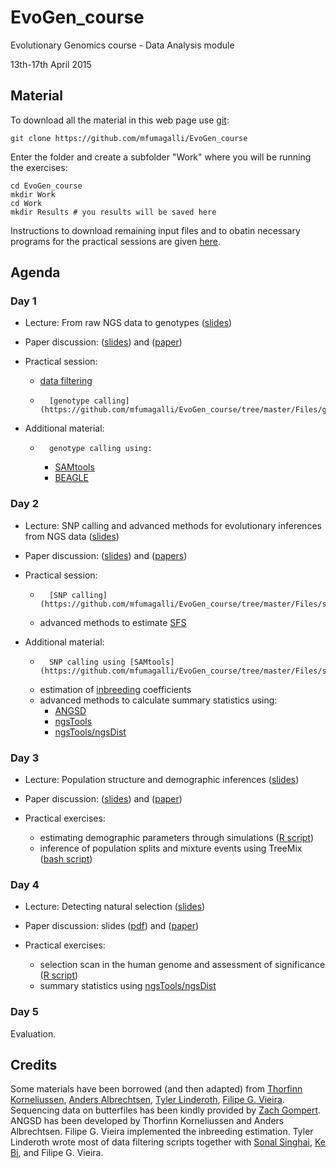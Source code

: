 # EvoGen_course

Evolutionary Genomics course - Data Analysis module

13th-17th April 2015

## Material

To download all the material in this web page use [git](http://git-scm.com/):

	git clone https://github.com/mfumagalli/EvoGen_course

Enter the folder and create a subfolder "Work" where you will be running the exercises:

	cd EvoGen_course
	mkdir Work
	cd Work
	mkdir Results # you results will be saved here


Instructions to download remaining input files and to obatin necessary programs for the practical sessions are given [here](https://github.com/mfumagalli/EvoGen_course/tree/master/Files/install.md).

## Agenda

### Day 1

 *	Lecture: From raw NGS data to genotypes ([slides](https://github.com/mfumagalli/EvoGen_course/tree/master/Slides/))

 *	Paper discussion: ([slides](https://github.com/mfumagalli/EvoGen_course/tree/master/Slides/)) and ([paper](https://github.com/mfumagalli/EvoGen_course/tree/master/Papers/))

 *	Practical session: 
	+	[data filtering](https://github.com/mfumagalli/EvoGen_course/tree/master/Files/filtering.md)
	+       [genotype calling](https://github.com/mfumagalli/EvoGen_course/tree/master/Files/genocall.md)

 *	Additional material:

	+       genotype calling using:
		-	[SAMtools](https://github.com/mfumagalli/EvoGen_course/tree/master/Files/genocall_samtools.md)
		-	[BEAGLE](https://github.com/mfumagalli/EvoGen_course/tree/master/Files/imputation.md)

### Day 2

 *	Lecture: SNP calling and advanced methods for evolutionary inferences from NGS data ([slides](https://github.com/mfumagalli/EvoGen_course/tree/master/Slides))

 *	Paper discussion: ([slides](https://github.com/mfumagalli/EvoGen_course/tree/master/Slides)) and ([papers](https://github.com/mfumagalli/EvoGen_course/tree/master/Papers/))

 *	Practical session: 

	+       [SNP calling](https://github.com/mfumagalli/EvoGen_course/tree/master/Files/snpcall.md)
	+	advanced methods to estimate [SFS](https://github.com/mfumagalli/EvoGen_course/tree/master/Files/sfs.md)

 *	Additional material: 

	+       SNP calling using [SAMtools](https://github.com/mfumagalli/EvoGen_course/tree/master/Files/snpcall_samtools.md)
	+	estimation of [inbreeding](https://github.com/mfumagalli/EvoGen_course/tree/master/Files/inbreeding.md) coefficients
	+	advanced methods to calculate summary statistics using:
		-	[ANGSD](https://github.com/mfumagalli/EvoGen_course/tree/master/Files/lowcov.md)
		-	[ngsTools](https://github.com/mfumagalli/EvoGen_course/tree/master/Files/lowcov_ngstools.md)
		-	[ngsTools/ngsDist](https://github.com/mfumagalli/ngsTools/tree/master/Files/TUTORIAL.md)


### Day 3

 *	Lecture: Population structure and demographic inferences ([slides](https://github.com/mfumagalli/EvoGen_course/tree/master/Slides/))

 *	Paper discussion: ([slides](https://github.com/mfumagalli/EvoGen_course/tree/master/Slides)) and ([paper](https://github.com/mfumagalli/EvoGen_course/tree/master/Papers))

 *	Practical exercises:

	+	estimating demographic parameters through simulations ([R script](https://github.com/mfumagalli/EvoGen_course/tree/master/Files/practise_day_3.R))
	+	inference of population splits and mixture events using TreeMix ([bash script](https://github.com/mfumagalli/EvoGen_course/tree/master/Files/practise_day_3_extra.txt))

### Day 4

 *	Lecture: Detecting natural selection ([slides](https://github.com/mfumagalli/EvoGen_course/tree/master/Slides))

 *	Paper discussion: slides ([pdf](https://github.com/mfumagalli/EvoGen_course/tree/master/Slides)) and ([paper](https://github.com/mfumagalli/EvoGen_course/tree/master/Papers))

 *	Practical exercises:

	+	selection scan in the human genome and assessment of significance ([R script](https://github.com/mfumagalli/EvoGen_course/tree/master/Files/practise_day_4.R))
	+	summary statistics using [ngsTools/ngsDist](https://github.com/mfumagalli/ngsTools/blob/master/TUTORIAL.md)

### Day 5

Evaluation.



## Credits

Some materials have been borrowed (and then adapted) from [Thorfinn Korneliussen](http://scholar.google.co.uk/citations?user=-YNWF4AAAAAJ&hl=en), [Anders Albrechtsen](http://popgen.dk/albrecht/web/WelcomePage.html), [Tyler Linderoth](http://scholar.google.com/citations?user=dTuxmzkAAAAJ&hl=en), [Filipe G. Vieira](http://scholar.google.com/citations?user=gvZmPNQAAAAJ&hl=en).
Sequencing data on butterfiles has been kindly provided by [Zach Gompert](https://gompertlab.wordpress.com/).
ANGSD has been developed by Thorfinn Korneliussen and Anders Albrechtsen. 
Filipe G. Vieira implemented the inbreeding estimation. 
Tyler Linderoth wrote most of data filtering scripts together with [Sonal Singhai](https://systemsbiology.columbia.edu/people/sonal-singhal), [Ke Bi](http://scholar.google.ca/citations?user=ymcwERQAAAAJ), and Filipe G. Vieira.



